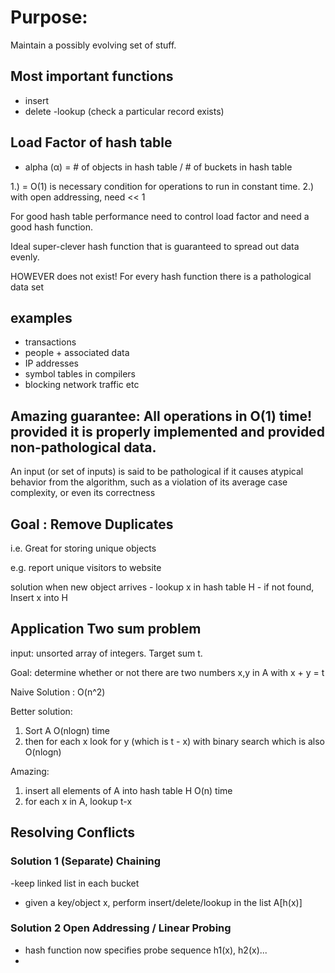 

# Purpose:
Maintain a possibly evolving set of stuff.

## Most important functions
- insert
- delete
-lookup (check a particular record exists)

## Load Factor of hash table
- alpha (α) = # of objects in hash table / # of buckets in hash table

1.) = O(1) is necessary condition for operations to run in constant time.
2.) with open addressing, need << 1

For good hash table performance need to control load factor and need a good hash function.

Ideal super-clever hash function that is guaranteed to spread out data evenly.

HOWEVER does not exist! For every hash function there is a pathological data set

## examples
- transactions
- people + associated data
- IP addresses
- symbol tables in compilers
- blocking network traffic etc

## Amazing guarantee: All operations in O(1) time! provided it is properly implemented and provided non-pathological data.

An input (or set of inputs) is said to be pathological if it causes atypical behavior from the algorithm, such as a violation of its average case complexity, or even its correctness



## Goal : Remove Duplicates
i.e. Great for storing unique objects

e.g. report unique visitors to website

solution when new object arrives
    - lookup x in hash table H
    - if not found, Insert x into H

## Application Two sum problem

input: unsorted array of integers. Target sum t.

Goal: determine whether or not there are two numbers x,y in A with x + y = t

Naive Solution : O(n^2)

Better solution:
1. Sort A O(nlogn) time
2. then for each x look for y (which is t - x) with binary search which is also O(nlogn)

Amazing:
1. insert all elements of A into hash table H O(n) time
2. for each x in A, lookup t-x


## Resolving Conflicts

### Solution 1 (Separate) Chaining
-keep linked list in each bucket
- given a key/object x, perform insert/delete/lookup in the list A[h(x)]

### Solution 2 Open Addressing / Linear Probing
- hash function now specifies probe sequence h1(x), h2(x)...
-


